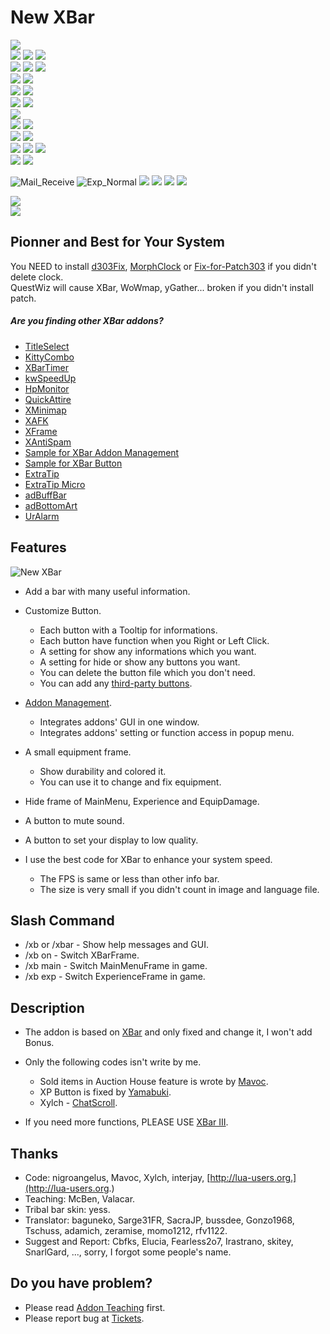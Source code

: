 # New XBar

![](https://media.forgecdn.net/attachments/146/131/New_XBar.png)  
![](https://media.forgecdn.net/attachments/146/164/Ping_FPS.png)
![](https://media.forgecdn.net/attachments/146/162/Mail.png)
![](https://media.forgecdn.net/attachments/146/147/Ammo.png)  
![](https://media.forgecdn.net/attachments/146/125/Bag.png)
![](https://media.forgecdn.net/attachments/146/128/Clock.png)
![](https://media.forgecdn.net/attachments/146/126/Class.png)  
![](https://media.forgecdn.net/attachments/146/130/Craft.png)
![](https://media.forgecdn.net/attachments/146/163/Money.png)  
![](https://media.forgecdn.net/attachments/146/156/Friend1.png)
![](https://media.forgecdn.net/attachments/146/158/Friend2.png)  
![](https://media.forgecdn.net/attachments/146/160/Guild1.png)
![](https://media.forgecdn.net/attachments/146/161/Guild2.png)  
![](https://media.forgecdn.net/attachments/146/151/Equipment.png)  
![](https://media.forgecdn.net/attachments/146/149/DPS.png)
![](https://media.forgecdn.net/attachments/146/153/Exp.png)  
![](https://media.forgecdn.net/attachments/146/133/Config1.png)
![](https://media.forgecdn.net/attachments/146/135/Config2.png)  
![](https://media.forgecdn.net/attachments/146/137/System1.png)
![](https://media.forgecdn.net/attachments/146/139/System2.png)
![](https://media.forgecdn.net/attachments/146/141/System3.png)  
![](https://media.forgecdn.net/attachments/146/143/Video.png)
![](https://media.forgecdn.net/attachments/146/146/Audio.png)  
  
![](https://media.forgecdn.net/attachments/146/166/Mail_Receive.png "Mail_Receive")
![](https://media.forgecdn.net/attachments/146/167/Exp_Normal.png "Exp_Normal")
![](https://media.forgecdn.net/attachments/146/168/Exp_Debt.png)
![](https://media.forgecdn.net/attachments/146/169/DPS_Normal.png)
![](https://media.forgecdn.net/attachments/146/170/DPS_Dura_or_Invalid.png)
![](https://media.forgecdn.net/attachments/146/171/Mail_Normal.png)  
  
![](https://media.forgecdn.net/attachments/146/165/GUI1.png)  
![](https://media.forgecdn.net/attachments/146/124/GUI2.png)

## Pionner and Best for Your System
 
You NEED to install [d303Fix](http://rom.curseforge.com/addons/d303fix/), [MorphClock](http://rom.curseforge.com/addons/timestamp/files/3-standalone-os-fix-via-morph-clock-v1183-beta/) or [Fix-for-Patch303](http://rom.curseforge.com/addons/fix-patch303/) if you didn't delete clock.  
QuestWiz will cause XBar, WoWmap, yGather... broken if you didn't install patch.

##### Are you finding other XBar addons?

-   [TitleSelect](http://www.curse.com/addons/rom/titleselect)
-   [KittyCombo](http://www.curse.com/addons/rom/kittycombo/)
-   [XBarTimer](http://www.curse.com/addons/rom/xbartimer/)
-   [kwSpeedUp](http://www.curse.com/addons/rom/kwspeedup/)
-   [HpMonitor](http://www.curse.com/addons/rom/hpmonitor/)
-   [QuickAttire](http://www.curse.com/addons/rom/quickattire)
-   [XMinimap](http://www.curse.com/addons/rom/xminimap)
-   [XAFK](http://www.curse.com/addons/rom/xafk)
-   [XFrame](http://www.curse.com/addons/rom/xframes)
-   [XAntiSpam](http://www.curse.com/addons/rom/xantispam)
-   [Sample for XBar Addon Management](http://www.curse.com/addons/rom/sample-xbar-addon-management)
-   [Sample for XBar Button](http://www.curse.com/addons/rom/sample-xbar-button)
-   [ExtraTip](http://www.curse.com/addons/rom/extratip/)
-   [ExtraTip Micro](http://www.curse.com/addons/rom/extratip-microlite/)
-   [adBuffBar](http://www.curse.com/addons/rom/adbuffbars/)
-   [adBottomArt](http://www.curse.com/addons/rom/adbottomart/)
-   [UrAlarm](http://www.curse.com/addons/rom/uralarm/)

## Features

![New XBar](https://media.forgecdn.net/attachments/146/132/Bar.png "New XBar")

-   Add a bar with many useful information.
-   Customize Button.
    -   Each button with a Tooltip for informations.
    -   Each button have function when you Right or Left Click.
    -   A setting for show any informations which you want.
    -   A setting for hide or show any buttons you want.
    -   You can delete the button file which you don't need.
    -   You can add any [third-party buttons](http://www.curse.com/addons/rom/sample-xbar-button).

-   [Addon Management](http://www.curse.com/addons/rom/sample-xbar-addon-management).
    -   Integrates addons' GUI in one window.
    -   Integrates addons' setting or function access in popup menu.

-   A small equipment frame.
    -   Show durability and colored it.
    -   You can use it to change and fix equipment.

-   Hide frame of MainMenu, Experience and EquipDamage.
-   A button to mute sound.
-   A button to set your display to low quality.
-   I use the best code for XBar to enhance your system speed.
    -   The FPS is same or less than other info bar.
    -   The size is very small if you didn't count in image and language file.

## Slash Command

-   /xb or /xbar - Show help messages and GUI.
-   /xb on - Switch XBarFrame.
-   /xb main - Switch MainMenuFrame in game.
-   /xb exp - Switch ExperienceFrame in game.

## Description

-   The addon is based on [XBar](http://rom.curseforge.com/addons/xbar/) and only fixed and change it, I won't add Bonus.
-   Only the following codes isn't write by me.
    -   Sold items in Auction House feature is wrote by [Mavoc](http://www.curseforge.com/profiles/Mavoc/).
    -   XP Button is fixed by [Yamabuki](http://www.curseforge.com/profiles/Yamabuki/).
    -   Xylch - [ChatScroll](http://rom.curseforge.com/addons/chatscroll/).

-   If you need more functions, PLEASE USE [XBar III](http://www.curse.com/addons/rom/xbar-iii).

## Thanks

-   Code: nigroangelus, Mavoc, Xylch, interjay, [http://lua-users.org.](http://lua-users.org.)
-   Teaching: McBen, Valacar.
-   Tribal bar skin: yess.
-   Translator: baguneko, Sarge31FR, SacraJP, bussdee, Gonzo1968, Tschuss, adamich, zeramise, momo1212, rfv1122.
-   Suggest and Report: Cbfks, Elucia, Fearless2o7, Irastrano, skitey, SnarlGard, ..., sorry, I forgot some people's name.

## Do you have problem?

-   Please read [Addon Teaching](http://rom.curseforge.com/addons/new-xbar/pages/addon-teaching/) first.
-   Please report bug at [Tickets](http://rom.curseforge.com/addons/new-xbar/tickets/).

